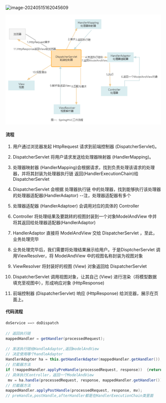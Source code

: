 ![image-20240515162045609](C:/Users/WSJ/Desktop/dataStructure/%E9%9D%A2%E8%AF%95%E8%AF%9D%E6%9C%AF/SpringMVC.assets/image-20240515162045609.png)

![image-20240516120954977](SpringMVC.assets/image-20240516120954977.png)

#### 流程

1. 用户通过浏览器发起 HttpRequest 请求到前端控制器 (DispatcherServlet)。

2. DispatcherServlet 将用户请求发送给处理器映射器 (HandlerMapping)。

3. 处理器映射器 (HandlerMapping)会根据请求，找到负责处理该请求的处理器，并将其封装为处理器执行链 返回(HandlerExecutionChain)给 DispatcherServlet

4. DispatcherServlet 会根据 处理器执行链 中的处理器，找到能够执行该处理器的处理器适配器(HandlerAdaptor) --注，处理器适配器有多个

5. 处理器适配器 (HandlerAdaptoer) 会调用对应的具体的 Controller

6. Controller 将处理结果及要跳转的视图封装到一个对象ModelAndView 中并将其返回给处理器适配器(HandlerAdaptor)

7. HandlerAdaptor 直接将 ModelAndView 交给 DispatcherServlet ，至此，业务处理完毕

8. 业务处理完毕后，我们需要将处理结果展示给用户。于是DisptcherServlet 调用ViewResolver，将 ModelAndView 中的视图名称封装为视图对象

9. ViewResolver 将封装好的视图 (View) 对象返回给 DispatcherServlet

10. DispatcherServlet 调用视图对象，让其自己 (View) 进行渲染（将模型数据填充至视图中），形成响应对象 (HttpResponse)

11. 前端控制器 (DispatcherServlet) 响应 (HttpResponse) 给浏览器，展示在页面上。


#### 代码流程

```java
doService ==> doDispatch
    
// 返回执行链
mappedHandler = getHandler(processedRequest);

// 发送执行链给HandleAdaptor,返回modelAndView
// 决定使用哪个handleAdaptor
HandlerAdapter ha = this.getHandlerAdapter(mappedHandler.getHandler());
// 拦截器方法
if (!mappedHandler.applyPreHandle(processedRequest, response))  {return;}
// 具体执行Controller，返回一个ModelAndView
 mv = ha.handle(processedRequest, response, mappedHandler.getHandler());
// 拦截器方法
mappedHandler.applyPostHandle(processedRequest, response, mv);
// preHandle,postHandle,afterHandler都是在HandlerExecutionChain类里面


```

